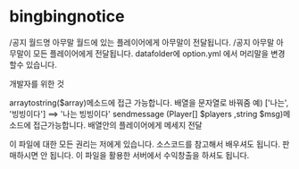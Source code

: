 # bingbingnotice
/공지 월드명 아무말
월드에 있는 플레이어에게 아무말이 전달됩니다. 
/공지 아무말 
아무말이 모든 플레이어에게 전달됩니다.
datafolder에 option.yml 에서 머리말을 변경할수 있습니다.

개발자를 위한 것 

arraytostring($array)메소드에 접근 가능합니다. 
배열을 문자열로 바꿔줌 예) ['나는', '빙빙이다'] ==> '나는 빙빙이다'
sendmessage (Player[] $players ,string $msg)메소드에 접근가능합니다.
배열안의 플레이어에게 메세지 전달 


이 파일에 대한 모든 권리는 저에게 있습니다.
소스코드를 참고해서 배우셔도 됩니다. 
판매하시면 안 됩니다.
이 파일을 활용한 서버에서 수익창출을 하셔도 됩니다.
